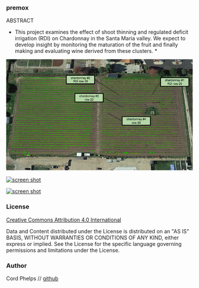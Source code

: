 

### premox 


ABSTRACT 


* This project examines the effect of shoot thinning and regulated deficit irrigation (RDI) on Chardonnay in the Santa Maria valley. We expect to develop insight by monitoring the maturation of the fruit and finally making and evaluating wine derived from these clusters. *  



[![screen shot](https://raw.githubusercontent.com/cordphelps/premox/master/images/vineyard.png)]()

[![screen shot](https://docs.google.com/spreadsheets/d/1ybksh3K2NQFo_awGiwlFOzRInnuLObz8hgp5rHyF55Q/pubchart?oid=1807754313&format=image)]()

[![screen shot](https://docs.google.com/spreadsheets/d/1ybksh3K2NQFo_awGiwlFOzRInnuLObz8hgp5rHyF55Q/pubchart?oid=1223234070&format=image)]()


### License
[Creative Commons Attribution 4.0 International](https://creativecommons.org/licenses/by/4.0/)

Data and Content distributed under the License is distributed on an "AS IS" BASIS, WITHOUT WARRANTIES OR CONDITIONS OF ANY KIND, either express or implied. See the License for the specific language governing permissions and limitations under the License.


### Author
Cord Phelps // [github](http://cordphelps.github.io)








 





